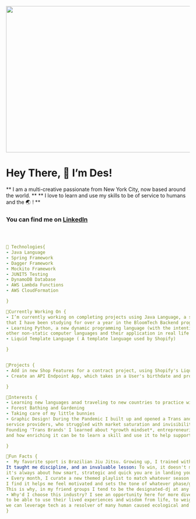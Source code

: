 
  <center> 
<img src= "https://media.giphy.com/media/X5wgAOZeK5mTYtvTnO/giphy.gif" alt="Starry Night Banner I Designed Using JSON, HTML and CSS" width="1920" height="400">

  </center>

# Hey There, 🚀 I’m Des!
** I am a multi-creative passionate from New York City, now based around the world. **
** I love to learn and use my skills to be of service to humans and the 🌏 ! **



  
 ### You can find me on <a href= "https://www.linkedin.com/in/trans-brands/">LinkedIn</a>
  


```yaml



🌱 Technologies{
- Java Language 
- Spring Framework 
- Dagger Framework 
- Mockito Framework
- JUNIT5 Testing
- DynamoDB Database
- AWS Lambda Functions 
- AWS CloudFormation 

}

🔭Currently Working On {
- I’m currently working on completing projects using Java Language, a static language 
that I have been studying for over a year in the BloomTech Backend program.
- Learning Python, a new dynamic programming language (with the intention of widening my understanding of
other non-static computer languages and their application in real life!)
- Liquid Template Language ( A template language used by Shopify)

}


🌌Projects {
- Add in new Shop Features for a contract project, using Shopify's Liquid Template Files 
- Create an API Endpoint App, which takes in a User's birthdate and provides a corresponding Zodiac and Elemental. 

}

🌈Interests {
- Learning new languages anad traveling to new countries to practice with locals (French, Spanish)
- Forest Bathing and Gardening
- Taking care of my little bunnies
- Graphic Design! During the Pandemic I built up and opened a Trans and Gender Non Conforming DesignHouse to support Trans entrepreneurs and
service providers, who struggled with market saturation and invisibility online. 
Founding 'Trans Brands' I learned about *growth mindset*, entrepreneurial drive (_if you can think it, you can make it_)
and how enriching it can be to learn a skill and use it to help support others' dreams!

}

💬Fun Facts {
-  My favorite sport is Brazilian Jiu Jitsu. Growing up, I trained with the NYC Renzo Gracie Jiu Jitsu group and it just clicked.
It taught me discipline, and an invaluable lesson: To win, it doesn't matter how big/loud/bulky you are, 
it's always about how smart, strategic and quick you are in landing your move! Commit completely!  
- Every month, I curate a new themed playlist to match whatever season I feel I am in. 
I find it helps me feel motivated and sets the tone of whatever phase/goal I am striving to move through.
This is why, in my friend groups I tend to be the designated-dj at any function!😝
- Why'd I choose this industry? I see an opportunity here for more diverse voices (specifically QTPOC) 
to be able to use their lived experiences and wisdom from life, to weigh into this new age of tech and emerging frameworks. I do believe 
we can leverage tech as a resolver of many human caused ecological and social crises.
}


```

<!--
**gbauza3destinee/gbauza3destinee** is a ✨ _special_ ✨ repository because its `README.md` (this file) appears on your GitHub profile.

- 📫 How to reach me: ...

-->
